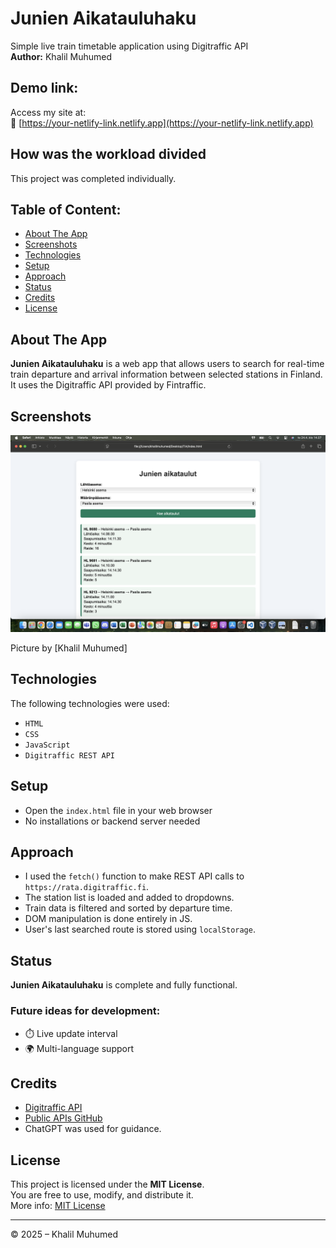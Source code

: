 # Junien Aikatauluhaku  
Simple live train timetable application using Digitraffic API  
**Author:** Khalil Muhumed

## Demo link:
Access my site at:  
🔗 [https://your-netlify-link.netlify.app](https://your-netlify-link.netlify.app)

## How was the workload divided
This project was completed individually.  

## Table of Content:

- [About The App](#about-the-app)
- [Screenshots](#screenshots)
- [Technologies](#technologies)
- [Setup](#setup)
- [Approach](#approach)
- [Status](#status)
- [Credits](#credits)
- [License](#license)

## About The App
**Junien Aikatauluhaku** is a web app that allows users to search for real-time train departure and arrival information between selected stations in Finland.  
It uses the Digitraffic API provided by Fintraffic.

## Screenshots
![Screenshot](./screenshot.png)

Picture by [Khalil Muhumed]

## Technologies
The following technologies were used:

- `HTML`
- `CSS`
- `JavaScript`
- `Digitraffic REST API`

## Setup

- Open the `index.html` file in your web browser
- No installations or backend server needed

## Approach
- I used the `fetch()` function to make REST API calls to `https://rata.digitraffic.fi`.
- The station list is loaded and added to dropdowns.
- Train data is filtered and sorted by departure time.
- DOM manipulation is done entirely in JS.
- User's last searched route is stored using `localStorage`.

## Status
**Junien Aikatauluhaku** is complete and fully functional.

### Future ideas for development:
- ⏱️ Live update interval
- 🌍 Multi-language support

## Credits
- [Digitraffic API](https://rata.digitraffic.fi)
- [Public APIs GitHub](https://github.com/public-apis/public-apis)
- ChatGPT was used for guidance.

## License
This project is licensed under the **MIT License**.  
You are free to use, modify, and distribute it.  
More info: [MIT License](https://opensource.org/licenses/MIT)

---

© 2025 – Khalil Muhumed 

